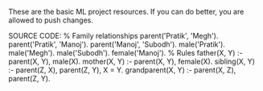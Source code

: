 These are the basic ML project resources. If you can do better, you are allowed to push changes.


SOURCE CODE:
% Family relationships
parent('Pratik', 'Megh').
parent('Pratik', 'Manoj').
parent('Manoj', 'Subodh').
male('Pratik'). male('Megh'). male('Subodh').
female('Manoj').
% Rules
father(X, Y) :- parent(X, Y), male(X).
mother(X, Y) :- parent(X, Y), female(X).
sibling(X, Y) :- parent(Z, X), parent(Z, Y), X \= Y.
grandparent(X, Y) :- parent(X, Z), parent(Z, Y).




